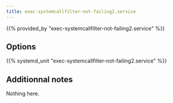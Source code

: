 ```yaml
---
title: exec-systemcallfilter-not-failing2.service
---
```


{{% provided_by "exec-systemcallfilter-not-failing2.service" %}}

## Options

{{% systemd_unit "exec-systemcallfilter-not-failing2.service" %}}

## Additionnal notes

Nothing here.
